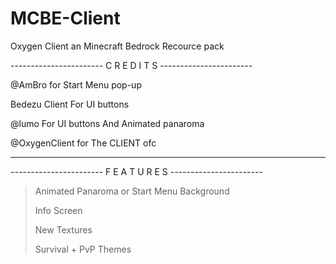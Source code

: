 # MCBE-Client
Oxygen Client an Minecraft Bedrock Recource pack

-----------------------  C R E D I T S  -----------------------

@AmBro for Start Menu pop-up

Bedezu Client For UI buttons

@lumo For UI buttons And Animated panaroma

@OxygenClient for The CLIENT ofc

-------------------------------------------------------------

----------------------- F E A T U R E S -----------------------

> Animated Panaroma or Start Menu Background
> 
> Info Screen
> 
> New Textures
> 
> Survival + PvP Themes
> 
> 
